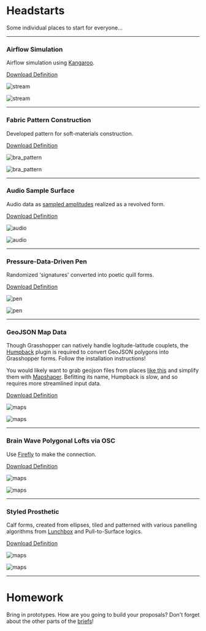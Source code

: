 # Headstarts

Some individual places to start for everyone...

----

### Airflow Simulation

Airflow simulation using [Kangaroo]().

[Download Definition](stream.gh)

![stream](stream.png)

![stream](stream_gh.png)

-----

### Fabric Pattern Construction

Developed pattern for soft-materials construction.

[Download Definition](bra_pattern.gh)

![bra_pattern](bra_pattern.png)

![bra_pattern](bra_pattern_gh.png)

-----

### Audio Sample Surface

Audio data as [sampled amplitudes](https://github.com/zachpino/digidev-s18/blob/master/week09/README.md) realized as a revolved form.

[Download Definition](audio.gh)

![audio](audio.png)

![audio](audio_gh.png)

-----

### Pressure-Data-Driven Pen

Randomized 'signatures' converted into poetic quill forms.

[Download Definition](pen.gh)

![pen](pen.png)

![pen](pen_gh.png)

-----

### GeoJSON Map Data

Though Grasshopper can natively handle logitude-latitude couplets, the [Humpback](https://www.food4rhino.com/app/humpback) plugin is required to convert GeoJSON polygons into Grasshopper forms. Follow the installation instructions!

You would likely want to grab geojson files from places [like this](https://data.cityofchicago.org/Community-Economic-Development/Boundaries-Zoning-Districts-current-/7cve-jgbp) and simplify them with [Mapshaper](http://mapshaper.org). Befitting its name, Humpback is *slow*, and so requires more streamlined input data.

[Download Definition](maps.gh)

![maps](maps.png)

![maps](maps_gh.png)

-----

### Brain Wave Polygonal Lofts via OSC 

Use [Firefly](http://www.fireflyexperiments.com) to make the connection.

[Download Definition](dataloft.gh)

![maps](dataloft.png)

![maps](dataloft_gh.png)

-----

### Styled Prosthetic

Calf forms, created from ellipses, tiled and patterned with various panelling algorithms from [Lunchbox](https://www.food4rhino.com/app/lunchbox) and Pull-to-Surface logics.

[Download Definition](prosthetic.gh)

![maps](prosthetic.png)

![maps](prosthetic_gh.png)

-----

# Homework

Bring in prototypes. How are you going to build your proposals? Don't forget about the other parts of the [briefs](../briefs.md)!
